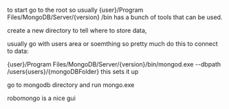 to start go to the root so usually
{user}/Program Files/MongoDB/Server/{version}
/bin has a bunch of tools that can be used.

create a new directory to tell where to store data,

usually go with users area or soemthing
so pretty much do this to connect to data:

{user}/Program Files/MongoDB/Server/{version}/bin/mongod.exe --dbpath /users{users}/{mongoDBFolder}
this sets it up

go to mongodb directory and run mongo.exe

robomongo is a nice gui


